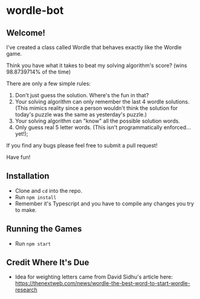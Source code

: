 # wordle-bot

## Welcome!

I've created a class called Wordle that behaves exactly like the Wordle game.

Think you have what it takes to beat my solving algorithm's score? (wins 98.8739714% of the time)

There are only a few simple rules:
1. Don't just guess the solution. Where's the fun in that?
2. Your solving algorithm can only remember the last 4 wordle solutions. (This mimics reality since a person wouldn't think the solution for today's puzzle was the same as yesterday's puzzle.)
3. Your solving algorithm can "know" all the possible solution words.
4. Only guess real 5 letter words. (This isn't programmatically enforced... yet!);

If you find any bugs please feel free to submit a pull request!

Have fun!

## Installation
- Clone and `cd` into the repo.
- Run `npm install`
- Remember it's Typescript and you have to compile any changes you try to make.

## Running the Games
- Run `npm start`


## Credit Where It's Due
- Idea for weighting letters came from David Sidhu's article here: https://thenextweb.com/news/wordle-the-best-word-to-start-wordle-research